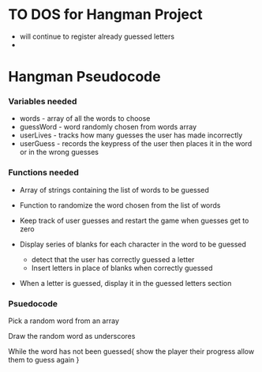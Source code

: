 # TO DOS for Hangman Project
* will continue to register already guessed letters
* 



# Hangman Pseudocode

### Variables needed
* words - array of all the words to choose
* guessWord - word randomly chosen from words array
* userLives - tracks how many guesses the user has made incorrectly
* userGuess - records the keypress of the user then places it in the word or in the wrong guesses

### Functions needed
* Array of strings containing the list of words to be guessed 

* Function to randomize the word chosen from the list of words

* Keep track of user guesses and restart the game when guesses get to zero

* Display series of blanks for each character in the word to be guessed
    * detect that the user has correctly guessed a letter
    * Insert letters in place of blanks when correctly guessed
    

* When a letter is guessed, display it in the guessed letters section

### Psuedocode

Pick a random word from an array

Draw the random word as underscores

While the word has not been guessed{
    show the player their progress
    allow them to guess again
}
